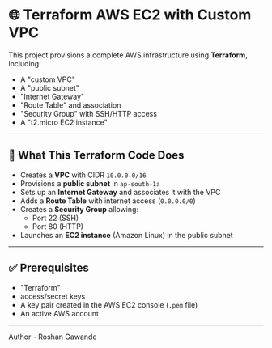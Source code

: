 # 🌐 Terraform AWS EC2 with Custom VPC

This project provisions a complete AWS infrastructure using **Terraform**, including:

- A "custom VPC"
- A "public subnet"
- "Internet Gateway"
- "Route Table" and association
- "Security Group" with SSH/HTTP access
- A "t2.micro EC2 instance"


---

## 🚀 What This Terraform Code Does

- Creates a **VPC** with CIDR `10.0.0.0/16`
- Provisions a **public subnet** in `ap-south-1a`
- Sets up an **Internet Gateway** and associates it with the VPC
- Adds a **Route Table** with internet access (`0.0.0.0/0`)
- Creates a **Security Group** allowing:
  - Port 22 (SSH)
  - Port 80 (HTTP)
- Launches an **EC2 instance** (Amazon Linux) in the public subnet

---

## ✅ Prerequisites

- "Terraform"
- access/secret keys
- A key pair created in the AWS EC2 console (`.pem` file)
- An active AWS account

---


Author - Roshan Gawande


